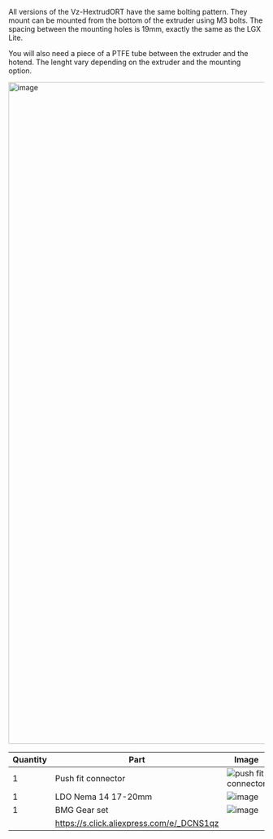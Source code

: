 All versions of the Vz-HextrudORT have the same bolting pattern. They mount can be mounted from the bottom of the extruder using M3 bolts. The spacing between the mounting holes is 19mm, exactly the same as the LGX Lite.

You will also need a piece of a PTFE tube between the extruder and the hotend. The lenght vary depending on the extruder and the mounting option.

<img width="1301" alt="image" src="https://github.com/VzBoT3D/Vz-HextrudORT/blob/4a558cbd57b12f61fe653494cda5fb71b9726089/Installation/Printed%20VzHextrudort/VZHextrudort%20Assembly.png">

| Quantity | Part                         | Image             | comment  | Links  |
| ------ | ----                           | -------              | -----  | -----	|
| 1       | Push fit connector  | ![push fit connector](https://user-images.githubusercontent.com/37383368/146020643-7de56373-1956-430e-af35-fa52e62a8844.PNG)   |     | https://s.click.aliexpress.com/e/_AoAejk |
| 1       | LDO Nema 14 17-20mm | ![image](https://user-images.githubusercontent.com/1350864/224547660-c94da19b-2ef4-49ae-92e3-bb9a1239dd93.png)                |     | https://s.click.aliexpress.com/e/_Dcwpt5T |
|1        | BMG Gear set        | ![image](https://user-images.githubusercontent.com/1350864/224548000-e9aef153-b75b-49ed-94be-1959abf619db.png)
 |     | https://s.click.aliexpress.com/e/_DCNS1qz |


